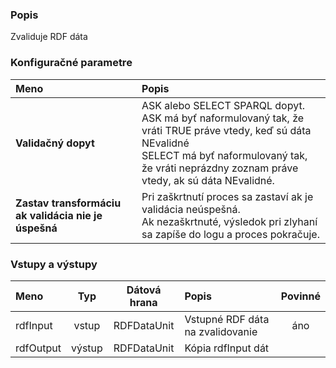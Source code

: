 ### Popis

Zvaliduje RDF dáta

### Konfiguračné parametre

| Meno | Popis |
|:----|:----|
|**Validačný dopyt** | ASK alebo SELECT SPARQL dopyt.<br>ASK má byť naformulovaný tak, že vráti TRUE práve vtedy, keď sú dáta NEvalidné<br>SELECT má byť naformulovaný tak, že vráti neprázdny zoznam práve vtedy, ak sú dáta NEvalidné. |
|**Zastav transformáciu ak validácia nie je úspešná** | Pri zaškrtnutí proces sa zastaví ak je validácia neúspešná.<br>Ak nezaškrtnuté, výsledok pri zlyhaní sa zapíše do logu a proces pokračuje. |

### Vstupy a výstupy

|Meno |Typ | Dátová hrana | Popis | Povinné |
|:--------|:------:|:------:|:-------------|:---------------------:|
|rdfInput |vstup| RDFDataUnit | Vstupné RDF dáta na zvalidovanie |áno|
|rdfOutput|výstup| RDFDataUnit | Kópia rdfInput dát ||
